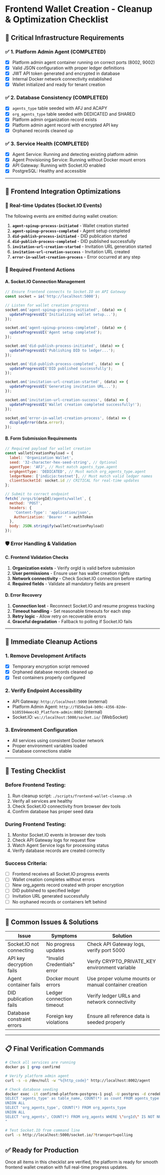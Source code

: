 # Frontend Wallet Creation - Cleanup & Optimization Checklist

## 🚀 **Critical Infrastructure Requirements**

### ✅ **1. Platform Admin Agent (COMPLETED)**

- [x] Platform admin agent container running on correct ports (8002, 9002)
- [x] Valid JSON configuration with proper ledger definitions
- [x] JWT API token generated and encrypted in database
- [x] Internal Docker network connectivity established
- [x] Wallet initialized and ready for tenant creation

### ✅ **2. Database Consistency (COMPLETED)**

- [x] `agents_type` table seeded with AFJ and ACAPY
- [x] `org_agents_type` table seeded with DEDICATED and SHARED
- [x] Platform admin organization record exists
- [x] Platform admin agent record with encrypted API key
- [x] Orphaned records cleaned up

### ✅ **3. Service Health (COMPLETED)**

- [x] Agent Service: Running and detecting existing platform admin
- [x] Agent Provisioning Service: Running without Docker mount errors
- [x] API Gateway: Running with Socket.IO enabled
- [x] PostgreSQL: Healthy and accessible

---

## 🎯 **Frontend Integration Optimizations**

### 📡 **Real-time Updates (Socket.IO Events)**

The following events are emitted during wallet creation:

1. **`agent-spinup-process-initiated`** - Wallet creation started
2. **`agent-spinup-process-completed`** - Agent setup completed
3. **`did-publish-process-initiated`** - DID publication started
4. **`did-publish-process-completed`** - DID published successfully
5. **`invitation-url-creation-started`** - Invitation URL generation started
6. **`invitation-url-creation-success`** - Invitation URL created
7. **`error-in-wallet-creation-process`** - Error occurred at any step

### 🔧 **Required Frontend Actions**

#### **A. Socket.IO Connection Management**

```javascript
// Ensure frontend connects to Socket.IO on API Gateway
const socket = io('http://localhost:5000');

// Listen for wallet creation progress
socket.on('agent-spinup-process-initiated', (data) => {
  updateProgressUI('Initializing wallet setup...');
});

socket.on('agent-spinup-process-completed', (data) => {
  updateProgressUI('Agent setup completed');
});

socket.on('did-publish-process-initiated', (data) => {
  updateProgressUI('Publishing DID to ledger...');
});

socket.on('did-publish-process-completed', (data) => {
  updateProgressUI('DID published successfully');
});

socket.on('invitation-url-creation-started', (data) => {
  updateProgressUI('Generating invitation URL...');
});

socket.on('invitation-url-creation-success', (data) => {
  updateProgressUI('Wallet creation completed successfully!');
});

socket.on('error-in-wallet-creation-process', (data) => {
  displayError(data.error);
});
```

#### **B. Form Submission Requirements**

```javascript
// Required payload for wallet creation
const walletCreationPayload = {
  label: 'Organization Wallet',
  seed: '32-character-hex-seed-string', // Optional
  agentType: 'AFJ', // Must match agents_type.agent
  orgAgentType: 'DEDICATED', // Must match org_agents_type.agent
  ledgerName: ['indicio:testnet'], // Must match valid ledger names
  clientSocketId: socket.id // CRITICAL for real-time updates
};

// Submit to correct endpoint
fetch(`/orgs/${orgId}/agents/wallet`, {
  method: 'POST',
  headers: {
    'Content-Type': 'application/json',
    Authorization: 'Bearer ' + authToken
  },
  body: JSON.stringify(walletCreationPayload)
});
```

### 🛡️ **Error Handling & Validation**

#### **C. Frontend Validation Checks**

1. **Organization exists** - Verify orgId is valid before submission
2. **User permissions** - Ensure user has wallet creation rights
3. **Network connectivity** - Check Socket.IO connection before starting
4. **Required fields** - Validate all mandatory fields are present

#### **D. Error Recovery**

1. **Connection lost** - Reconnect Socket.IO and resume progress tracking
2. **Timeout handling** - Set reasonable timeouts for each step
3. **Retry logic** - Allow retry on recoverable errors
4. **Graceful degradation** - Fallback to polling if Socket.IO fails

---

## 🔧 **Immediate Cleanup Actions**

### **1. Remove Development Artifacts**

- [x] Temporary encryption script removed
- [x] Orphaned database records cleaned up
- [x] Test containers properly configured

### **2. Verify Endpoint Accessibility**

- API Gateway: `http://localhost:5000` (external)
- Platform Admin Agent: `http://f856e3a4-b09c-4356-82de-b105594eec43_Platform-admin:8002` (internal)
- Socket.IO: `ws://localhost:5000/socket.io/` (WebSocket)

### **3. Environment Configuration**

- All services using consistent Docker network
- Proper environment variables loaded
- Database connections stable

---

## 🧪 **Testing Checklist**

### **Before Frontend Testing:**

1. Run cleanup script: `./scripts/frontend-wallet-cleanup.sh`
2. Verify all services are healthy
3. Check Socket.IO connectivity from browser dev tools
4. Confirm database has proper seed data

### **During Frontend Testing:**

1. Monitor Socket.IO events in browser dev tools
2. Check API Gateway logs for request flow
3. Watch Agent Service logs for processing status
4. Verify database records are created correctly

### **Success Criteria:**

- [ ] Frontend receives all Socket.IO progress events
- [ ] Wallet creation completes without errors
- [ ] New org_agents record created with proper encryption
- [ ] DID published to specified ledger
- [ ] Invitation URL generated successfully
- [ ] No orphaned records or containers left behind

---

## 🚨 **Common Issues & Solutions**

| Issue                      | Symptoms                    | Solution                                              |
| -------------------------- | --------------------------- | ----------------------------------------------------- |
| Socket.IO not connecting   | No progress updates         | Check API Gateway logs, verify port 5000              |
| API key decryption fails   | "Invalid Credentials" error | Verify CRYPTO_PRIVATE_KEY environment variable        |
| Agent container fails      | Docker mount errors         | Use proper volume mounts or manual container creation |
| DID publication fails      | Ledger connection timeout   | Verify ledger URLs and network connectivity           |
| Database constraint errors | Foreign key violations      | Ensure all reference data is seeded properly          |

---

## 📋 **Final Verification Commands**

```bash
# Check all services are running
docker ps | grep confirmd

# Verify platform admin agent
curl -s -o /dev/null -w "%{http_code}" http://localhost:8002/agent

# Check database seeding
docker exec -it confirmd-platform-postgres-1 psql -U postgres -d credebl -c "
SELECT 'agents_type' as table_name, COUNT(*) as count FROM agents_type
UNION ALL
SELECT 'org_agents_type', COUNT(*) FROM org_agents_type
UNION ALL
SELECT 'org_agents', COUNT(*) FROM org_agents WHERE \"orgId\" IS NOT NULL;
"

# Test Socket.IO from command line
curl -s http://localhost:5000/socket.io/?transport=polling
```

## ✅ **Ready for Production**

Once all items in this checklist are verified, the platform is ready for smooth frontend wallet creation with full real-time progress updates.
